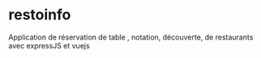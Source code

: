 # restoinfo
Application de réservation de table , notation, découverte, de restaurants avec expressJS et vuejs
